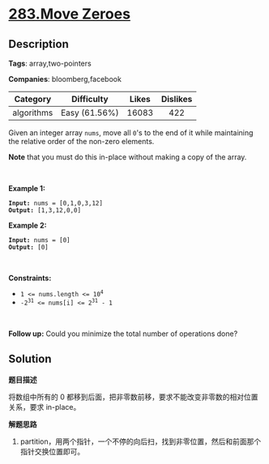 # [283.Move Zeroes](https://leetcode.com/problems/move-zeroes/description/)

## Description

**Tags**: array,two-pointers

**Companies**: bloomberg,facebook

| Category | Difficulty | Likes | Dislikes |
| :------: | :--------: | :---: | :------: |
| algorithms | Easy (61.56%) | 16083 | 422 |

<p>Given an integer array <code>nums</code>, move all <code>0</code>&#39;s to the end of it while maintaining the relative order of the non-zero elements.</p>
<p><strong>Note</strong> that you must do this in-place without making a copy of the array.</p>
<p>&nbsp;</p>
<p><strong class="example">Example 1:</strong></p>
<pre><code><strong>Input:</strong> nums = [0,1,0,3,12]
<strong>Output:</strong> [1,3,12,0,0]</code></pre><p><strong class="example">Example 2:</strong></p>
<pre><code><strong>Input:</strong> nums = [0]
<strong>Output:</strong> [0]</code></pre>
<p>&nbsp;</p>
<p><strong>Constraints:</strong></p>
<ul>
  <li><code>1 &lt;= nums.length &lt;= 10<sup>4</sup></code></li>
  <li><code>-2<sup>31</sup> &lt;= nums[i] &lt;= 2<sup>31</sup> - 1</code></li>
</ul>
<p>&nbsp;</p>
<strong>Follow up:</strong> Could you minimize the total number of operations done?

## Solution

**题目描述**

将数组中所有的 0 都移到后面，把非零数前移，要求不能改变非零数的相对位置关系，要求 in-place。

**解题思路**

1. partition，用两个指针，一个不停的向后扫，找到非零位置，然后和前面那个指针交换位置即可。

